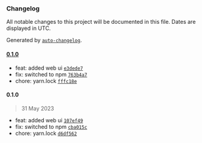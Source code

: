 ### Changelog

All notable changes to this project will be documented in this file. Dates are displayed in UTC.

Generated by [`auto-changelog`](https://github.com/CookPete/auto-changelog).

#### [0.1.0](https://github.com/gokceno/nvoice.me/compare/0.1.0...0.1.0)

- feat: added web ui [`e3dede7`](https://github.com/gokceno/nvoice.me/commit/e3dede72b43b1e52436ee01214087e14164bf168)
- fix: switched to npm [`763b4a7`](https://github.com/gokceno/nvoice.me/commit/763b4a713324cc6f193355c6b328dc563ac63994)
- chore: yarn.lock [`fffc18e`](https://github.com/gokceno/nvoice.me/commit/fffc18eedeec5ebb87b458f088d94ffc4673f9a8)

#### 0.1.0

> 31 May 2023

- feat: added web ui [`107ef49`](https://github.com/gokceno/nvoice.me/commit/107ef49511608153b726cf099b9c39d5ffcc4746)
- fix: switched to npm [`cba015c`](https://github.com/gokceno/nvoice.me/commit/cba015ce1c6bfa01765c379202711b250a5f5f19)
- chore: yarn.lock [`d6df562`](https://github.com/gokceno/nvoice.me/commit/d6df56238251f437a4cb56af13b0364fa328b674)

